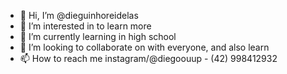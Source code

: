 - 👋 Hi, I’m @dieguinhoreidelas
- 👀 I’m interested in to learn more
- 🌱 I’m currently learning in high school
- 💞️ I’m looking to collaborate on with everyone, and also learn
- 📫 How to reach me instagram/@diegoouup - (42) 998412932



<!---
dieguinhoreidelas/dieguinhoreidelas is a ✨ special ✨ repository because its `README.md` (this file) appears on your GitHub profile.
You can click the Preview link to take a look at your changes.
--->
